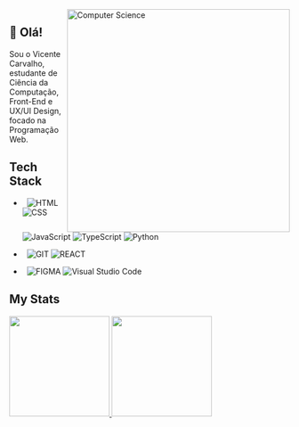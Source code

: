 <img src="https://github.com/vicenttcarvalho/assets/blob/main/front-end-code2.0.png" min-width="400px" max-width="400px" width="400px" align="right" alt="Computer Science">

## 👋 Olá!

<p align="left"> 
  Sou o Vicente Carvalho, estudante de Ciência da Computação, Front-End e UX/UI Design, focado na Programação Web.
</p>

  ## Tech Stack
  - &nbsp;
  ![HTML](https://img.shields.io/badge/Html-05122A?style=for-the-badge&logo=html5&logoColor=white)
  ![CSS](https://img.shields.io/badge/Css-05122A?style=for-the-badge&logo=css3&logoColor=white)
  ![JavaScript](https://img.shields.io/badge/JavaScript-05122A?style=for-the-badge&logo=javascript&logoColor=White)
  ![TypeScript](https://img.shields.io/badge/TypeScript-05122A?style=for-the-badge&logo=typescript&logoColor=White)
  ![Python](https://img.shields.io/badge/Python-05122A?style=for-the-badge&logo=python&logoColor=White)
   
  - &nbsp;
  ![GIT](https://img.shields.io/badge/Git-05122A?style=for-the-badge&logo=git&logoColor=white)
  ![REACT](https://img.shields.io/badge/React-05122A?style=for-the-badge&logo=react&logoColor=white)
  
  - &nbsp;
  ![FIGMA](https://img.shields.io/badge/Figma-05122A?style=for-the-badge&logo=figma&logoColor=white)
  ![Visual Studio Code](https://img.shields.io/badge/Visual%20Studio%20Code-05122A?style=for-the-badge&logo=visual-studio-code&logoColor=white)
  
  ## My Stats
<p>
<a href="https://github.com/vicenttcarvalho">
  <img height="180em" src="https://github-readme-stats.vercel.app/api?username=vicenttcarvalho&show_icons=true&theme=radical" />
  <img height="180em" src="https://github-readme-stats-eight-theta.vercel.app/api/top-langs/?username=vicenttcarvalho&layout=compact&langs_count=8&theme=algolia"/>
</a>
</p>
